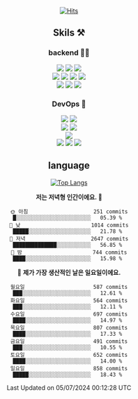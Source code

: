 <div align="center">

[![Hits](https://hits.seeyoufarm.com/api/count/incr/badge.svg?url=https%3A%2F%2Fgithub.com%2Fzxcv9203%2Fhit-counter&count_bg=%23FF7272&title_bg=%23324C2E&icon=codeigniter.svg&icon_color=%23DD5B5B&title=%EB%B0%A9%EB%AC%B8%EC%9E%90&edge_flat=false)](https://hits.seeyoufarm.com)
  
## Skils ⚒️
### backend 🧑‍💻
  
<img src="https://img.shields.io/badge/Java-FF6600?style=flat-square&logo=buymeacoffee&logoColor=white"/>
<img src="https://img.shields.io/badge/Go-0099FF?style=flat-square&logo=go&logoColor=white"/>
<img src="https://img.shields.io/badge/Kotlin-7F52FF?style=flat-square&logo=kotlin&logoColor=white"/>
  
  
<br />
  
<img src="https://img.shields.io/badge/Spring-339933?style=flat-square&logo=Spring&logoColor=white"/>
<img src="https://img.shields.io/badge/Spring Boot-339933?style=flat-square&logo=Spring Boot&logoColor=white"/>
<img src="https://img.shields.io/badge/Spring Security-339933?style=flat-square&logo=Spring Security&logoColor=white"/>
  
<img src="https://img.shields.io/badge/Spring Data JPA-339933?style=flat-square&logo=Hibernate&logoColor=white"/>

<br />
  
  <img src="https://img.shields.io/badge/mysql-0099FF?style=flat-square&logo=mysql&logoColor=white"/>
  <img src="https://img.shields.io/badge/mariadb-0099FF?style=flat-square&logo=mariadb&logoColor=white"/>
  <img src="https://img.shields.io/badge/mongoDB-47A248?style=flat-square&logo=mongodb&logoColor=white"/>
  
  
### DevOps 🚀
  
  <img src="https://img.shields.io/badge/docker-2496ED?style=flat-square&logo=docker&logoColor=white"/>
  <img src="https://img.shields.io/badge/kubernetes-326CE5?style=flat-square&logo=kubernetes&logoColor=white"/>
  
  <br />
  
  <img src="https://img.shields.io/badge/Github Actions-2088FF?style=flat-square&logo=githubactions&logoColor=white"/>
  <img src="https://img.shields.io/badge/Jenkins-D24939?style=flat-square&logo=jenkins&logoColor=white"/>
  
  
  <br />
  <img src="https://img.shields.io/badge/terraform-7B42BC?style=flat-square&logo=terraform&logoColor=white"/>
  
  <br />
  <img src="https://img.shields.io/badge/Amazon AWS-232F3E?style=flat-square&logo=Amazon AWS&logoColor=white"/>

  <img src="https://img.shields.io/badge/GCP-4285F4?style=flat-square&logo=googlecloud&logoColor=white"/>
  <img src="https://img.shields.io/badge/NCP-03C75A?style=flat-square&logo=naver&logoColor=white"/>
  
  
## language

[![Top Langs](https://github-readme-stats.vercel.app/api/top-langs/?username=zxcv9203&hide=html&exclude_repo=zxcv9203.github.io,golB&theme=grate-gatsby)](https://github.com/zxcv9203/github-readme-stats)
  
<!--START_SECTION:waka-->
**저는 저녁형 인간이에요. 🦉** 

```text
🌞 아침                     251 commits         █░░░░░░░░░░░░░░░░░░░░░░░░   05.39 % 
🌆 낮　                     1014 commits        █████░░░░░░░░░░░░░░░░░░░░   21.78 % 
🌃 저녁                     2647 commits        ██████████████░░░░░░░░░░░   56.85 % 
🌙 밤　                     744 commits         ████░░░░░░░░░░░░░░░░░░░░░   15.98 % 
```
📅 **제가 가장 생산적인 날은 일요일이에요.** 

```text
월요일                      587 commits         ███░░░░░░░░░░░░░░░░░░░░░░   12.61 % 
화요일                      564 commits         ███░░░░░░░░░░░░░░░░░░░░░░   12.11 % 
수요일                      697 commits         ████░░░░░░░░░░░░░░░░░░░░░   14.97 % 
목요일                      807 commits         ████░░░░░░░░░░░░░░░░░░░░░   17.33 % 
금요일                      491 commits         ███░░░░░░░░░░░░░░░░░░░░░░   10.55 % 
토요일                      652 commits         ████░░░░░░░░░░░░░░░░░░░░░   14.00 % 
일요일                      858 commits         █████░░░░░░░░░░░░░░░░░░░░   18.43 % 
```



 Last Updated on 05/07/2024 00:12:28 UTC
<!--END_SECTION:waka-->
  
</div>

